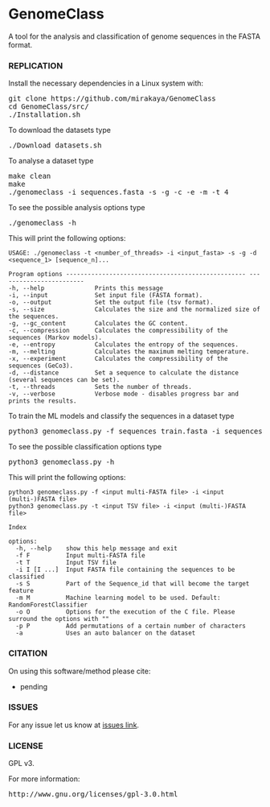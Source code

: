 # GenomeClass
A tool for the analysis and classification of genome sequences in the FASTA format.

### REPLICATION ###

Install the necessary dependencies in a Linux system with:
<pre>
git clone https://github.com/mirakaya/GenomeClass
cd GenomeClass/src/
./Installation.sh
</pre>

To download the datasets type
<pre>
./Download_datasets.sh
</pre>

To analyse a dataset type
<pre>
make clean
make
./genomeclass -i sequences.fasta -s -g -c -e -m -t 4
</pre>

To see the possible analysis options type
<pre>
./genomeclass -h
</pre>

This will print the following options:

```
USAGE: ./genomeclass -t <number_of_threads> -i <input_fasta> -s -g -d <sequence_1> [sequence_n]...

Program options -------------------------------------------------- ------------------------
-h, --help              Prints this message
-i, --input             Set input file (FASTA format).
-o, --output            Set the output file (tsv format).
-s, --size              Calculates the size and the normalized size of the sequences.
-g, --gc_content        Calculates the GC content.
-c, --compression       Calculates the compressibility of the sequences (Markov models).
-e, --entropy           Calculates the entropy of the sequences.
-m, --melting           Calculates the maximum melting temperature.
-x, --experiment        Calculates the compressibility of the sequences (GeCo3).
-d, --distance          Set a sequence to calculate the distance (several sequences can be set).
-t, --threads           Sets the number of threads.
-v, --verbose           Verbose mode - disables progress bar and prints the results.
```

To train the ML models and classify the sequences in a dataset type
<pre>
python3 genomeclass.py -f sequences_train.fasta -i sequences_to_classify.fasta
</pre>

To see the possible classification options type
<pre>
python3 genomeclass.py -h
</pre>

This will print the following options:
```
python3 genomeclass.py -f <input multi-FASTA file> -i <input (multi-)FASTA file>
python3 genomeclass.py -t <input TSV file> -i <input (multi-)FASTA file>

Index

options:
  -h, --help    show this help message and exit
  -f F          Input multi-FASTA file
  -t T          Input TSV file
  -i I [I ...]  Input FASTA file containing the sequences to be classified
  -s S          Part of the Sequence_id that will become the target feature
  -m M          Machine learning model to be used. Default: RandomForestClassifier
  -o O          Options for the execution of the C file. Please surround the options with ""
  -p P          Add permutations of a certain number of characters
  -a            Uses an auto balancer on the dataset
```


### CITATION ###

On using this software/method please cite:

* pending

### ISSUES ###

For any issue let us know at [issues link](https://github.com/mirakaya/GenomeClass/issues).

### LICENSE ###

GPL v3.

For more information:
<pre>http://www.gnu.org/licenses/gpl-3.0.html</pre>
